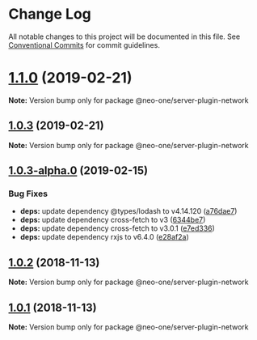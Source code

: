 # Change Log

All notable changes to this project will be documented in this file.
See [Conventional Commits](https://conventionalcommits.org) for commit guidelines.

# [1.1.0](https://github.com/neo-one-suite/neo-one/compare/@neo-one/server-plugin-network@1.0.3...@neo-one/server-plugin-network@1.1.0) (2019-02-21)

**Note:** Version bump only for package @neo-one/server-plugin-network





## [1.0.3](https://github.com/neo-one-suite/neo-one/compare/@neo-one/server-plugin-network@1.0.3-alpha.0...@neo-one/server-plugin-network@1.0.3) (2019-02-21)

**Note:** Version bump only for package @neo-one/server-plugin-network





## [1.0.3-alpha.0](https://github.com/neo-one-suite/neo-one/compare/@neo-one/server-plugin-network@1.0.2...@neo-one/server-plugin-network@1.0.3-alpha.0) (2019-02-15)


### Bug Fixes

* **deps:** update dependency @types/lodash to v4.14.120 ([a76dae7](https://github.com/neo-one-suite/neo-one/commit/a76dae7))
* **deps:** update dependency cross-fetch to v3 ([6344be7](https://github.com/neo-one-suite/neo-one/commit/6344be7))
* **deps:** update dependency cross-fetch to v3.0.1 ([e7ed336](https://github.com/neo-one-suite/neo-one/commit/e7ed336))
* **deps:** update dependency rxjs to v6.4.0 ([e28af2a](https://github.com/neo-one-suite/neo-one/commit/e28af2a))





## [1.0.2](https://github.com/neo-one-suite/neo-one/compare/@neo-one/server-plugin-network@1.0.1...@neo-one/server-plugin-network@1.0.2) (2018-11-13)

**Note:** Version bump only for package @neo-one/server-plugin-network





## [1.0.1](https://github.com/neo-one-suite/neo-one/compare/@neo-one/server-plugin-network@1.0.0...@neo-one/server-plugin-network@1.0.1) (2018-11-13)

**Note:** Version bump only for package @neo-one/server-plugin-network
